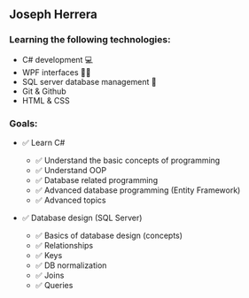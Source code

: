 ## Joseph Herrera 

### Learning the following technologies:
- C# development 💻
- WPF interfaces 👨‍💻
- SQL server database management 💾
- Git & Github 
- HTML & CSS

### Goals:
- ✅ Learn C#
  - ✅ Understand the basic concepts of programming
  - ✅ Understand OOP
  - ✅ Database related programming
  - ✅ Advanced database programming (Entity Framework)
  - ✅ Advanced topics 
  
- ✅ Database design (SQL Server)
  - ✅ Basics of database design (concepts)
  - ✅ Relationships
  - ✅ Keys
  - ✅ DB normalization
  - ✅ Joins
  - ✅ Queries
  



